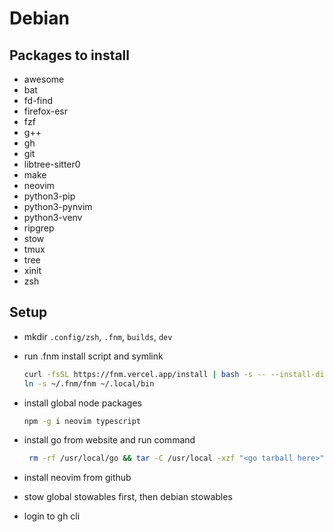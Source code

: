 # Debian

## Packages to install

- awesome
- bat
- fd-find
- firefox-esr
- fzf
- g++
- gh
- git
- libtree-sitter0
- make
- neovim
- python3-pip
- python3-pynvim
- python3-venv
- ripgrep
- stow
- tmux
- tree
- xinit
- zsh

## Setup

- mkdir `.config/zsh`, `.fnm`, `builds`, `dev`
- run .fnm install script and symlink

  ```bash
  curl -fsSL https://fnm.vercel.app/install | bash -s -- --install-dir "./.fnm" --skip-shell
  ln -s ~/.fnm/fnm ~/.local/bin
  ```

- install global node packages

  ```bash
  npm -g i neovim typescript
  ```

- install go from website and run command

  ```bash
   rm -rf /usr/local/go && tar -C /usr/local -xzf "<go tarball here>"
  ```

- install neovim from github
- stow global stowables first, then debian stowables
- login to gh cli
